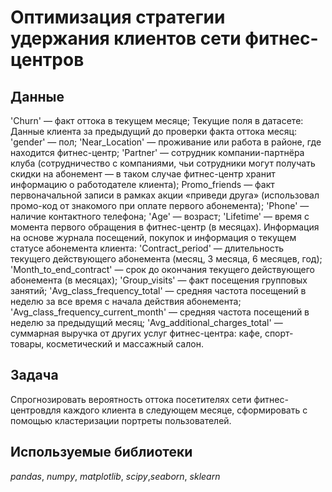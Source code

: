 # Оптимизация стратегии удержания клиентов сети фитнес-центров


## Данные

'Churn' — факт оттока в текущем месяце;
Текущие поля в датасете:
Данные клиента за предыдущий до проверки факта оттока месяц:
'gender' — пол;
'Near_Location' — проживание или работа в районе, где находится фитнес-центр;
'Partner' — сотрудник компании-партнёра клуба (сотрудничество с компаниями, чьи сотрудники могут получать скидки на абонемент — в таком случае фитнес-центр хранит информацию о работодателе клиента);
Promo_friends — факт первоначальной записи в рамках акции «приведи друга» (использовал промо-код от знакомого при оплате первого абонемента);
'Phone' — наличие контактного телефона;
'Age' — возраст;
'Lifetime' — время с момента первого обращения в фитнес-центр (в месяцах).
Информация на основе журнала посещений, покупок и информация о текущем статусе абонемента клиента:
'Contract_period' — длительность текущего действующего абонемента (месяц, 3 месяца, 6 месяцев, год);
'Month_to_end_contract' — срок до окончания текущего действующего абонемента (в месяцах);
'Group_visits' — факт посещения групповых занятий;
'Avg_class_frequency_total' — средняя частота посещений в неделю за все время с начала действия абонемента;
'Avg_class_frequency_current_month' — средняя частота посещений в неделю за предыдущий месяц;
'Avg_additional_charges_total' — суммарная выручка от других услуг фитнес-центра: кафе, спорт-товары, косметический и массажный салон.

## Задача

Спрогнозировать вероятность оттока посетителях сети фитнес-центровдля каждого клиента в следующем месяце, сформировать с помощью кластеризации портреты пользователей.  

## Используемые библиотеки
*pandas*, *numpy*, *matplotlib*, *scipy*,*seaborn*, *sklearn*